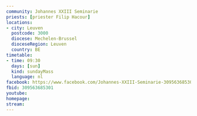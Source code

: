 ```yaml
---
community: Johannes XXIII Seminarie
priests: [priester Filip Hacour]
locations:
- city: Leuven
  postcode: 3000
  diocese: Mechelen-Brussel
  dioceseRegion: Leuven
  country: BE
timetable:
- time: 09:30
  days: [sun]
  kind: sundayMass
  language: nl
facebook: https://www.facebook.com/Johannes-XXIII-Seminarie-309563685301
fbid: 309563685301
youtube:
homepage:
stream:
---
```

